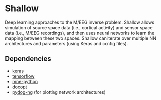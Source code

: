 
Shallow
=======

Deep learning approaches to the M/EEG inverse problem. Shallow allows 
simulation of source space data (i.e., cortical activity) and sensor space data
(i.e., M/EEG recordings), and then uses neural networks to learn the mapping 
between these two spaces. Shallow can iterate over multiple NN architectures 
and parameters (using Keras and config files).

Dependencies
------------

- [keras](https://keras.io)
- [tensorflow](https://www.tensorflow.org)
- [mne-python](https://github.com/mne-tools/mne-python)
- [docopt](https://github.com/docopt/docopt)
- [pydog-ng](https://github.com/pydot/pydog-ng) (for plotting network architectures)
